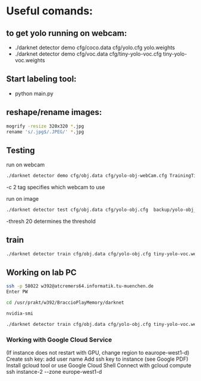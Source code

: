 # Useful comands: 

## to get yolo running on webcam:
* ./darknet detector demo cfg/coco.data cfg/yolo.cfg yolo.weights
* ./darknet detector demo cfg/voc.data cfg/tiny-yolo-voc.cfg tiny-yolo-voc.weights

## Start labeling tool:
* python main.py

## reshape/rename images:
```bash
mogrify -resize 320x320 *.jpg
rename 's/.jpg$/.JPEG/' *.jpg
```

## Testing
run on webcam

```bash
./darknet detector demo cfg/obj.data cfg/yolo-obj-webCam.cfg TrainingTinyTiny/yolo-obj-1200.weights -c 2
```

-c 2 tag specifies which webcam to use

run on image
```bash
./darknet detector test cfg/obj.data cfg/yolo-obj.cfg  backup/yolo-obj_100.weights data/obj/IMAG3635.jpg -thresh 20  
```

-thresh 20 determines the threshold

## train

```bash
./darknet detector train cfg/obj.data cfg/yolo-obj.cfg tiny-yolo-voc.weights
```

## Working on lab PC

```bash
ssh -p 58022 w392@atcremers64.informatik.tu-muenchen.de
Enter PW

cd /usr/prakt/w392/BraccioPlayMemory/darknet

nvidia-smi

./darknet detector train cfg/obj.data cfg/yolo-obj.cfg tiny-yolo-voc.weights
```

### Working with Google Cloud Service
(If instance does not restart with GPU, change region to eaurope-west1-d)
Create ssh key: add user name
Add ssh key to instance (see Google PDF)
Install gcloud tool or use Google Cloud Shell
Connect with gcloud compute ssh instance-2 --zone europe-west1-d
